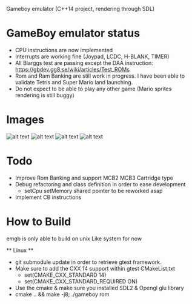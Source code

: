 Gameboy emulator (C++14 project, rendering through SDL)

# GameBoy emulator status
- CPU instructions are now implemented
- Interrupts are working fine (Joypad, LCDC, H-BLANK, TIMER)
- All Blarggs test are passing except the DAA instruction: https://gbdev.gg8.se/wiki/articles/Test_ROMs
- Rom and Ram Banking are still work in progress. I have been able to validate Tetris and Super Mario land launching. 
- Do not expect to be able to play any other game (Mario sprites rendering is still buggy)

# Images

![alt text](https://github.com/kim2lux/emgb/tree/master/screenshots/tetris1.png?raw=true)
![alt text](https://github.com/kim2lux/emgb/tree/master/screenshots/tetris2.png?raw=true)
![alt text](https://github.com/kim2lux/emgb/tree/master/screenshots/mario1.png?raw=true)
![alt text](https://github.com/kim2lux/emgb/tree/master/screenshots/mario1.png?raw=true)

# Todo

* Improve Rom Banking and support MCB2 MCB3 Cartridge type
* Debug refactoring and class definition in order to ease development
  - setCpu setMemory shared pointer to be reworked asap
* Implement CB instructions

# How to Build
emgb is only able to build on unix Like system for now

** Linux **

* git submodule update in order to retrieve gtest framework.
* Make sure to add the CXX 14 support within gtest CMakeList.txt
    - set(CMAKE_CXX_STANDARD 14)
    - set(CMAKE_CXX_STANDARD_REQUIRED ON)
* Use the cmake & make sure you installed SDL2 & Opengl glu library
* cmake .. && make -j8; ./gameboy rom


